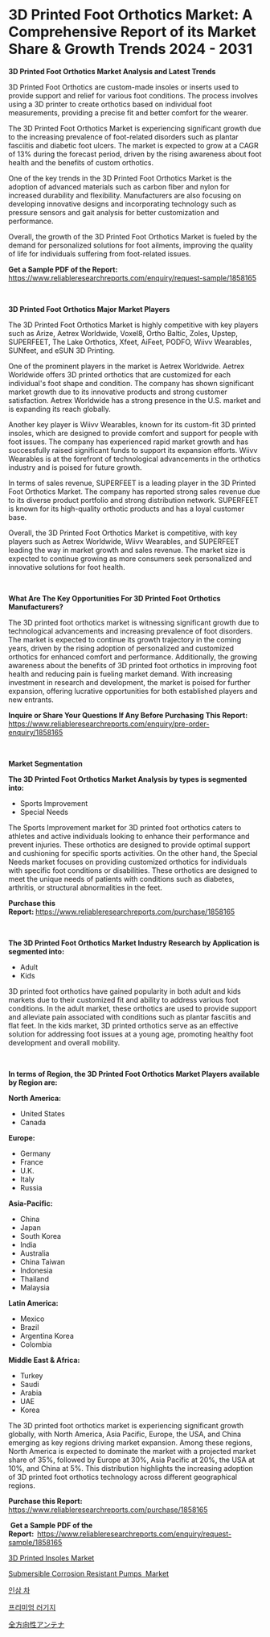 <p><h1>3D Printed Foot Orthotics Market: A Comprehensive Report of its Market Share & Growth Trends 2024 - 2031</h1></p><p><strong>3D Printed Foot Orthotics Market Analysis and Latest Trends</strong></p>
<p><p>3D Printed Foot Orthotics are custom-made insoles or inserts used to provide support and relief for various foot conditions. The process involves using a 3D printer to create orthotics based on individual foot measurements, providing a precise fit and better comfort for the wearer.</p><p>The 3D Printed Foot Orthotics Market is experiencing significant growth due to the increasing prevalence of foot-related disorders such as plantar fasciitis and diabetic foot ulcers. The market is expected to grow at a CAGR of 13% during the forecast period, driven by the rising awareness about foot health and the benefits of custom orthotics.</p><p>One of the key trends in the 3D Printed Foot Orthotics Market is the adoption of advanced materials such as carbon fiber and nylon for increased durability and flexibility. Manufacturers are also focusing on developing innovative designs and incorporating technology such as pressure sensors and gait analysis for better customization and performance.</p><p>Overall, the growth of the 3D Printed Foot Orthotics Market is fueled by the demand for personalized solutions for foot ailments, improving the quality of life for individuals suffering from foot-related issues.</p></p>
<p><strong>Get a Sample PDF of the Report:&nbsp;</strong> <a href="https://www.reliableresearchreports.com/enquiry/request-sample/1858165">https://www.reliableresearchreports.com/enquiry/request-sample/1858165</a></p>
<p>&nbsp;</p>
<p><strong>3D Printed Foot Orthotics Major Market Players</strong></p>
<p><p>The 3D Printed Foot Orthotics Market is highly competitive with key players such as Arize, Aetrex Worldwide, Voxel8, Ortho Baltic, Zoles, Upstep, SUPERFEET, The Lake Orthotics, Xfeet, AiFeet, PODFO, Wiivv Wearables, SUNfeet, and eSUN 3D Printing. </p><p>One of the prominent players in the market is Aetrex Worldwide. Aetrex Worldwide offers 3D printed orthotics that are customized for each individual's foot shape and condition. The company has shown significant market growth due to its innovative products and strong customer satisfaction. Aetrex Worldwide has a strong presence in the U.S. market and is expanding its reach globally.</p><p>Another key player is Wiivv Wearables, known for its custom-fit 3D printed insoles, which are designed to provide comfort and support for people with foot issues. The company has experienced rapid market growth and has successfully raised significant funds to support its expansion efforts. Wiivv Wearables is at the forefront of technological advancements in the orthotics industry and is poised for future growth.</p><p>In terms of sales revenue, SUPERFEET is a leading player in the 3D Printed Foot Orthotics Market. The company has reported strong sales revenue due to its diverse product portfolio and strong distribution network. SUPERFEET is known for its high-quality orthotic products and has a loyal customer base.</p><p>Overall, the 3D Printed Foot Orthotics Market is competitive, with key players such as Aetrex Worldwide, Wiivv Wearables, and SUPERFEET leading the way in market growth and sales revenue. The market size is expected to continue growing as more consumers seek personalized and innovative solutions for foot health.</p></p>
<p>&nbsp;</p>
<p><strong>What Are The Key Opportunities For 3D Printed Foot Orthotics Manufacturers?</strong></p>
<p><p>The 3D printed foot orthotics market is witnessing significant growth due to technological advancements and increasing prevalence of foot disorders. The market is expected to continue its growth trajectory in the coming years, driven by the rising adoption of personalized and customized orthotics for enhanced comfort and performance. Additionally, the growing awareness about the benefits of 3D printed foot orthotics in improving foot health and reducing pain is fueling market demand. With increasing investment in research and development, the market is poised for further expansion, offering lucrative opportunities for both established players and new entrants.</p></p>
<p><strong>Inquire or Share Your Questions If Any Before Purchasing This Report:</strong> <a href="https://www.reliableresearchreports.com/enquiry/pre-order-enquiry/1858165">https://www.reliableresearchreports.com/enquiry/pre-order-enquiry/1858165</a></p>
<p>&nbsp;</p>
<p><strong>Market Segmentation</strong></p>
<p><strong>The 3D Printed Foot Orthotics Market Analysis by types is segmented into:</strong></p>
<p><ul><li>Sports Improvement</li><li>Special Needs</li></ul></p>
<p><p>The Sports Improvement market for 3D printed foot orthotics caters to athletes and active individuals looking to enhance their performance and prevent injuries. These orthotics are designed to provide optimal support and cushioning for specific sports activities. On the other hand, the Special Needs market focuses on providing customized orthotics for individuals with specific foot conditions or disabilities. These orthotics are designed to meet the unique needs of patients with conditions such as diabetes, arthritis, or structural abnormalities in the feet.</p></p>
<p><strong>Purchase this Report:&nbsp;</strong><a href="https://www.reliableresearchreports.com/purchase/1858165">https://www.reliableresearchreports.com/purchase/1858165</a></p>
<p>&nbsp;</p>
<p><strong>The 3D Printed Foot Orthotics Market Industry Research by Application is segmented into:</strong></p>
<p><ul><li>Adult</li><li>Kids</li></ul></p>
<p><p>3D printed foot orthotics have gained popularity in both adult and kids markets due to their customized fit and ability to address various foot conditions. In the adult market, these orthotics are used to provide support and alleviate pain associated with conditions such as plantar fasciitis and flat feet. In the kids market, 3D printed orthotics serve as an effective solution for addressing foot issues at a young age, promoting healthy foot development and overall mobility.</p></p>
<p>&nbsp;</p>
<p><strong>In terms of Region, the 3D Printed Foot Orthotics Market Players available by Region are:</strong></p>
<p>
    <p> <strong> North America: </strong>
        <ul>
            <li>United States</li>
            <li>Canada</li>
        </ul>
        </p> 
    <p> <strong> Europe: </strong>
        <ul>
            <li>Germany</li>
            <li>France</li>
            <li>U.K.</li>
            <li>Italy</li>
            <li>Russia</li>
        </ul>
        </p> 
    <p> <strong> Asia-Pacific: </strong>
        <ul>
            <li>China</li>
            <li>Japan</li>
            <li>South Korea</li>
            <li>India</li>
            <li>Australia</li>
            <li>China Taiwan</li>
            <li>Indonesia</li>
            <li>Thailand</li>
            <li>Malaysia</li>
        </ul>
        </p> 
    <p> <strong> Latin America: </strong>
        <ul>
            <li>Mexico</li>
            <li>Brazil</li>
            <li>Argentina Korea</li>
            <li>Colombia</li>
        </ul>
        </p> 
    <p> <strong> Middle East & Africa: </strong>
        <ul>
            <li>Turkey</li>
            <li>Saudi</li>
            <li>Arabia</li>
            <li>UAE</li>
            <li>Korea</li>
        </ul>
    </p>
    </p>
<p><p>The 3D printed foot orthotics market is experiencing significant growth globally, with North America, Asia Pacific, Europe, the USA, and China emerging as key regions driving market expansion. Among these regions, North America is expected to dominate the market with a projected market share of 35%, followed by Europe at 30%, Asia Pacific at 20%, the USA at 10%, and China at 5%. This distribution highlights the increasing adoption of 3D printed foot orthotics technology across different geographical regions.</p></p>
<p><strong>Purchase this Report: </strong><a href="https://www.reliableresearchreports.com/purchase/1858165">https://www.reliableresearchreports.com/purchase/1858165</a></p>
<p>&nbsp;<strong>Get a Sample PDF of the Report:&nbsp;&nbsp;</strong><a href="https://www.reliableresearchreports.com/enquiry/request-sample/1858165">https://www.reliableresearchreports.com/enquiry/request-sample/1858165</a></p>
<p><strong></strong></p>
<p><p><a href="https://github.com/mancsybtousav/Market-Research-Report-List-1/blob/main/3d-printed-insoles-market.md">3D Printed Insoles Market</a></p><p><a href="https://issuu.com/reportprime-2/docs/submersible-corrosion-resistant-pumps-market-size-">Submersible Corrosion Resistant Pumps  Market</a></p><p><a href="https://github.com/rsg307664904/Market-Research-Report-List-1/blob/main/80681255483.md">인삼 차</a></p><p><a href="https://github.com/PercyHagernes9778/Market-Research-Report-List-1/blob/main/39623355484.md">프리미엄 러기지</a></p><p><a href="https://github.com/xtkhtofdt934839/Market-Research-Report-List-1/blob/main/65829096022.md">全方向性アンテナ</a></p></p>